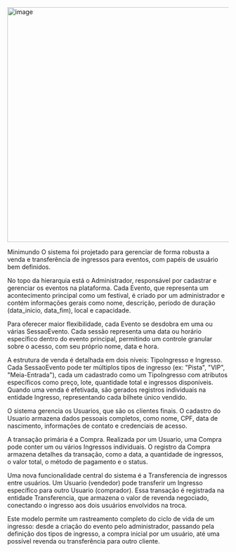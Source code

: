 <img width="1234" height="535" alt="image" src="https://github.com/user-attachments/assets/e3be8659-c15a-4f62-910b-c78b75388d2e" />

Minimundo
O sistema foi projetado para gerenciar de forma robusta a venda e transferência de ingressos para eventos, com papéis de usuário bem definidos.

No topo da hierarquia está o Administrador, responsável por cadastrar e gerenciar os eventos na plataforma. Cada Evento, que representa um acontecimento principal como um festival, é criado por um administrador e contém informações gerais como nome, descrição, período de duração (data_inicio, data_fim), local e capacidade.

Para oferecer maior flexibilidade, cada Evento se desdobra em uma ou várias SessaoEvento. Cada sessão representa uma data ou horário específico dentro do evento principal, permitindo um controle granular sobre o acesso, com seu próprio nome, data e hora.

A estrutura de venda é detalhada em dois níveis: TipoIngresso e Ingresso. Cada SessaoEvento pode ter múltiplos tipos de ingresso (ex: "Pista", "VIP", "Meia-Entrada"), cada um cadastrado como um TipoIngresso com atributos específicos como preço, lote, quantidade total e ingressos disponíveis. Quando uma venda é efetivada, são gerados registros individuais na entidade Ingresso, representando cada bilhete único vendido.

O sistema gerencia os Usuarios, que são os clientes finais. O cadastro do Usuario armazena dados pessoais completos, como nome, CPF, data de nascimento, informações de contato e credenciais de acesso.

A transação primária é a Compra. Realizada por um Usuario, uma Compra pode conter um ou vários Ingressos individuais. O registro da Compra armazena detalhes da transação, como a data, a quantidade de ingressos, o valor total, o método de pagamento e o status.

Uma nova funcionalidade central do sistema é a Transferencia de ingressos entre usuários. Um Usuario (vendedor) pode transferir um Ingresso específico para outro Usuario (comprador). Essa transação é registrada na entidade Transferencia, que armazena o valor de revenda negociado, conectando o ingresso aos dois usuários envolvidos na troca.

Este modelo permite um rastreamento completo do ciclo de vida de um ingresso: desde a criação do evento pelo administrador, passando pela definição dos tipos de ingresso, a compra inicial por um usuário, até uma possível revenda ou transferência para outro cliente.
